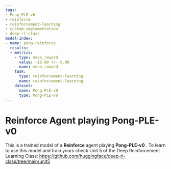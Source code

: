 ```yaml
---
tags:
- Pong-PLE-v0
- reinforce
- reinforcement-learning
- custom-implementation
- deep-rl-class
model-index:
- name: pong-reinforce
  results:
  - metrics:
    - type: mean_reward
      value: -16.00 +/- 0.00
      name: mean_reward
    task:
      type: reinforcement-learning
      name: reinforcement-learning
    dataset:
      name: Pong-PLE-v0
      type: Pong-PLE-v0
---
```


  # **Reinforce** Agent playing **Pong-PLE-v0**
  This is a trained model of a **Reinforce** agent playing **Pong-PLE-v0** .
  To learn to use this model and train yours check Unit 5 of the Deep Reinforcement Learning Class: https://github.com/huggingface/deep-rl-class/tree/main/unit5
  